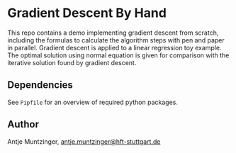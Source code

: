 # Gradient Descent By Hand

This repo contains a demo implementing gradient descent from scratch, including the formulas to calculate the algorithm steps with pen and paper in parallel. Gradient descent is applied to a linear regression toy example. The optimal solution using normal equation is given for comparison with the iterative solution found by gradient descent.

## Dependencies

See `Pipfile` for an overview of required python packages.

## Author

Antje Muntzinger, antje.muntzinger@hft-stuttgart.de
